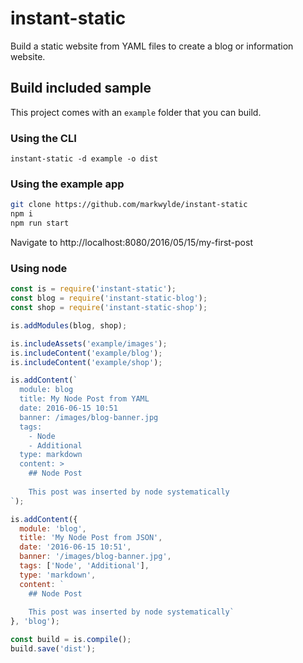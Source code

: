# instant-static
Build a static website from YAML files to create a blog or information website.

## Build included sample
This project comes with an `example` folder that you can build.

### Using the CLI
```shell
instant-static -d example -o dist
```

### Using the example app
```bash
git clone https://github.com/markwylde/instant-static
npm i
npm run start
```

Navigate to http://localhost:8080/2016/05/15/my-first-post

### Using node
```javascript
const is = require('instant-static');
const blog = require('instant-static-blog');
const shop = require('instant-static-shop');

is.addModules(blog, shop);

is.includeAssets('example/images');
is.includeContent('example/blog');
is.includeContent('example/shop');

is.addContent(`
  module: blog
  title: My Node Post from YAML
  date: 2016-06-15 10:51
  banner: /images/blog-banner.jpg
  tags: 
    - Node
    - Additional
  type: markdown
  content: >
    ## Node Post
    
    This post was inserted by node systematically
`);

is.addContent({
  module: 'blog',
  title: 'My Node Post from JSON',
  date: '2016-06-15 10:51',
  banner: '/images/blog-banner.jpg',
  tags: ['Node', 'Additional'],
  type: 'markdown',
  content: `
    ## Node Post
    
    This post was inserted by node systematically`
}, 'blog');

const build = is.compile();
build.save('dist');
```

